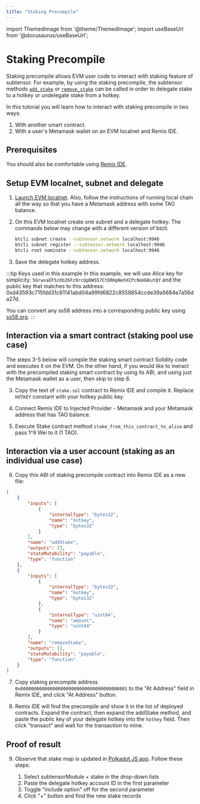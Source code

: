 ```yaml
---
title: "Staking Precompile"
---
```


import ThemedImage from '@theme/ThemedImage';
import useBaseUrl from '@docusaurus/useBaseUrl';

# Staking Precompile

Staking precompile allows EVM user code to interact with staking feature of subtensor. For example, by using the staking precompile, the subtensor methods [`add_stake`](https://github.com/opentensor/subtensor/blob/main/pallets/subtensor/src/staking/add_stake.rs) or [`remove_stake`](https://github.com/opentensor/subtensor/blob/main/pallets/subtensor/src/staking/remove_stake.rs)  can be called in order to delegate stake to a hotkey or undelegate stake from a hotkey. 

In this tutorial you will learn how to interact with staking precompile in two ways:

1. With another smart contract.
2. With a user's Metamask wallet on an EVM localnet and Remix IDE.

## Prerequisites

You should also be comfortable using [Remix IDE](https://remix.ethereum.org/).

## Setup EVM localnet, subnet and delegate

1. [Launch EVM localnet](./evm-localnet-with-metamask-wallet.md). Also, follow the instructions of running local chain all the way so that you have a Metamask address with some TAO balance.

2. On this EVM localnet create one subnet and a delegate hotkey. The commands below may change with a different version of btcli:

    ```bash
    btcli subnet create --subtensor.network localhost:9946
    btcli subnet register --subtensor.network localhost:9946
    btcli root nominate --subtensor.network localhost:9946 
    ```

3. Save the delegate hotkey address. 

:::tip Keys used in this example
In this example, we will use Alice key for simplicity: `5GrwvaEF5zXb26Fz9rcQpDWS57CtERHpNehXCPcNoHGKutQY` and the public key that matches to this address: 0xd43593c715fdd31c61141abd04a99fd6822c8558854ccde39a5684e7a56da27d. 

You can convert any ss58 address into a corresponding public key using [ss58.org](https://ss58.org/).
:::

## Interaction via a smart contract (staking pool use case)

The steps 3-5 below will compile the staking smart contract Solidity code and executes it on the EVM. On the other hand, if you would like to ineract with the precompiled staking smart contract by using its ABI, and using just the Metamask wallet as a user, then skip to step 6.

3. Copy the text of `stake.sol` contract to Remix IDE and compile it. Replace `HOTKEY` constant with your hotkey public key.

4. Connect Remix IDE to Injected Provider - Metamask and your Metamask address that has TAO balance.

5. Execute Stake contract method `stake_from_this_contract_to_alice` and pass 1^9 Wei to it (1 TAO).

## Interaction via a user account (staking as an individual use case)

6. Copy this ABI of staking precompile contract into Remix IDE as a new file:

```json
[
    {
        "inputs": [
            {
                "internalType": "bytes32",
                "name": "hotkey",
                "type": "bytes32"
            }
        ],
        "name": "addStake",
        "outputs": [],
        "stateMutability": "payable",
        "type": "function"
    },
    {
        "inputs": [
            {
                "internalType": "bytes32",
                "name": "hotkey",
                "type": "bytes32"
            },
            {
                "internalType": "uint64",
                "name": "amount",
                "type": "uint64"
            }
        ],
        "name": "removeStake",
        "outputs": [],
        "stateMutability": "payable",
        "type": "function"
    }
]
```

7. Copy staking precompile address `0x0000000000000000000000000000000000000801` to the "At Address" field in Remix IDE, and click "At Address" button.

8. Remix IDE will find the precompile and show it in the list of deployed contracts. Expand the contract, then expand the addStake method, and paste the public key of your delegate hotkey into the `hotkey` field. Then click "transact" and wait for the transaction to mine.

## Proof of result

9. Observe that stake map is updated in [Polkadot JS app](https://polkadot.js.org/apps/?rpc=ws%3A%2F%2F127.0.0.1%3A9946#/chainstate). Follow these steps:

    1. Select subtensorModule + stake in the drop-down lists
    2. Paste the delegate hotkey account ID in the first parameter
    3. Toggle "include option" off for the second parameter
    4. Click "+" button and find the new stake records

